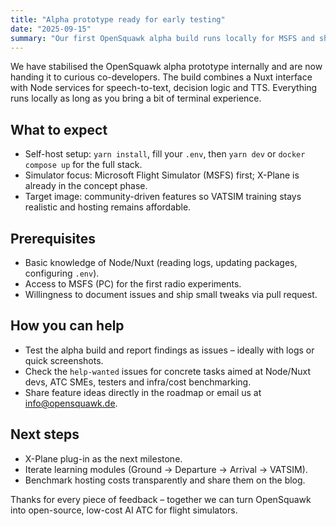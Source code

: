 ```yaml
---
title: "Alpha prototype ready for early testing"
date: "2025-09-15"
summary: "Our first OpenSquawk alpha build runs locally for MSFS and shows where community-driven AI ATC is heading."
---
```


We have stabilised the OpenSquawk alpha prototype internally and are now handing it to curious co-developers. The build combines a Nuxt interface with Node services for speech-to-text, decision logic and TTS. Everything runs locally as long as you bring a bit of terminal experience.

## What to expect

- Self-host setup: `yarn install`, fill your `.env`, then `yarn dev` or `docker compose up` for the full stack.
- Simulator focus: Microsoft Flight Simulator (MSFS) first; X-Plane is already in the concept phase.
- Target image: community-driven features so VATSIM training stays realistic and hosting remains affordable.

## Prerequisites

- Basic knowledge of Node/Nuxt (reading logs, updating packages, configuring `.env`).
- Access to MSFS (PC) for the first radio experiments.
- Willingness to document issues and ship small tweaks via pull request.

## How you can help

- Test the alpha build and report findings as issues – ideally with logs or quick screenshots.
- Check the `help-wanted` issues for concrete tasks aimed at Node/Nuxt devs, ATC SMEs, testers and infra/cost benchmarking.
- Share feature ideas directly in the roadmap or email us at [info@opensquawk.de](mailto:info@opensquawk.de).

## Next steps

- X-Plane plug-in as the next milestone.
- Iterate learning modules (Ground → Departure → Arrival → VATSIM).
- Benchmark hosting costs transparently and share them on the blog.

Thanks for every piece of feedback – together we can turn OpenSquawk into open-source, low-cost AI ATC for flight simulators.
